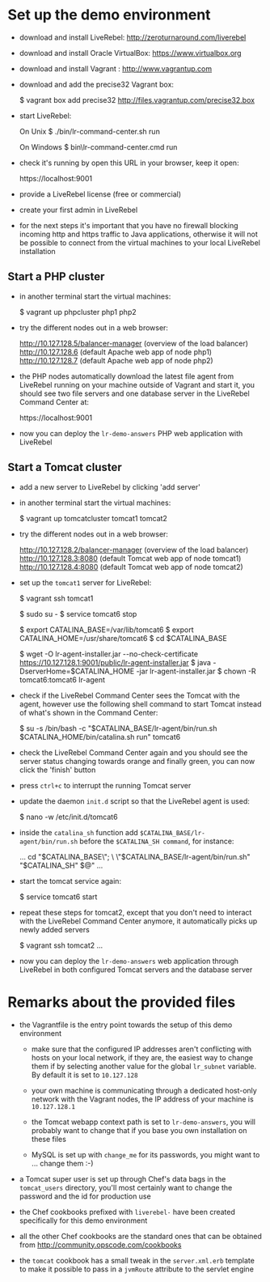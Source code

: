 Set up the demo environment
===========================

* download and install LiveRebel: http://zeroturnaround.com/liverebel
* download and install Oracle VirtualBox: https://www.virtualbox.org
* download and install Vagrant : http://www.vagrantup.com

* download and add the precise32 Vagrant box:

    $ vagrant box add precise32 http://files.vagrantup.com/precise32.box

* start LiveRebel:

    On Unix    $ ./bin/lr-command-center.sh run
    
    On Windows $ bin\lr-command-center.cmd run

* check it's running by open this URL in your browser, keep it open:

    https://localhost:9001

* provide a LiveRebel license (free or commercial)

* create your first admin in LiveRebel

* for the next steps it's important that you have no firewall blocking incoming
  http and https traffic to Java applications, otherwise it will not be
  possible to connect from the virtual machines to your local LiveRebel 
  installation

Start a PHP cluster
-------------------

* in another terminal start the virtual machines:

    $ vagrant up phpcluster php1 php2

* try the different nodes out in a web browser:

    http://10.127.128.5/balancer-manager (overview of the load balancer)
    http://10.127.128.6 (default Apache web app of node php1)
    http://10.127.128.7 (default Apache web app of node php2)

* the PHP nodes automatically download the latest file agent from LiveRebel
  running on your machine outside of Vagrant and start it, you should see two
  file servers and one database server in the LiveRebel Command Center at:

    https://localhost:9001

* now you can deploy the `lr-demo-answers` PHP web application with LiveRebel

Start a Tomcat cluster
----------------------

* add a new server to LiveRebel by clicking 'add server'

* in another terminal start the virtual machines:

    $ vagrant up tomcatcluster tomcat1 tomcat2

* try the different nodes out in a web browser:

    http://10.127.128.2/balancer-manager (overview of the load balancer)
    http://10.127.128.3:8080 (default Tomcat web app of node tomcat1)
    http://10.127.128.4:8080 (default Tomcat web app of node tomcat2)

* set up the `tomcat1` server for LiveRebel:

    $ vagrant ssh tomcat1

    $ sudo su -
    $ service tomcat6 stop

    $ export CATALINA_BASE=/var/lib/tomcat6
    $ export CATALINA_HOME=/usr/share/tomcat6
    $ cd $CATALINA_BASE

    $ wget -O lr-agent-installer.jar --no-check-certificate https://10.127.128.1:9001/public/lr-agent-installer.jar
    $ java -DserverHome=$CATALINA_HOME -jar lr-agent-installer.jar
    $ chown -R tomcat6:tomcat6 lr-agent

* check if the LiveRebel Command Center sees the Tomcat with the agent, however
  use the following shell command to start Tomcat instead of what's shown in
  the Command Center:

    $ su -s /bin/bash -c "$CATALINA_BASE/lr-agent/bin/run.sh $CATALINA_HOME/bin/catalina.sh run" tomcat6

* check the LiveRebel Command Center again and you should see the server status
  changing towards orange and finally green, you can now click the 'finish'
  button

* press `ctrl+c` to interrupt the running Tomcat server

* update the daemon `init.d` script so that the LiveRebel agent is used:

    $ nano -w /etc/init.d/tomcat6

* inside the `catalina_sh` function add `$CATALINA_BASE/lr-agent/bin/run.sh`
  before the `$CATALINA_SH command`, for instance:

    ...
    cd \"$CATALINA_BASE\"; \
    \"$CATALINA_BASE/lr-agent/bin/run.sh\" \
    \"$CATALINA_SH\" $@"
    ...

* start the tomcat service again:

    $ service tomcat6 start

* repeat these steps for tomcat2, except that you don't need to interact with
  the LiveRebel Command Center anymore, it automatically picks up newly added
  servers

    $ vagrant ssh tomcat2
    ...

* now you can deploy the `lr-demo-answers` web application through LiveRebel in both
  configured Tomcat servers and the database server

Remarks about the provided files
================================

* the Vagrantfile is the entry point towards the setup of this demo environment

  - make sure that the configured IP addresses aren't conflicting with hosts on
    your local network, if they are, the easiest way to change them if by
    selecting another value for the global `lr_subnet` variable. By default it
    is set to `10.127.128`

  - your own machine is communicating through a dedicated host-only network with
    the Vagrant nodes, the IP address of your machine is `10.127.128.1`

  - the Tomcat webapp context path is set to `lr-demo-answers`, you will
    probably want to change that if you base you own installation on these files

  - MySQL is set up with `change_me` for its passwords, you might want
    to ... change them :-)

* a Tomcat super user is set up through Chef's data bags in the `tomcat_users`
  directory, you'll most certainly want to change the password and the id for
  production use

* the Chef cookbooks prefixed with `liverebel-` have been created specifically
  for this demo environment

* all the other Chef cookbooks are the standard ones that can be obtained from
  http://community.opscode.com/cookbooks

* the `tomcat` cookbook has a small tweak in the `server.xml.erb` template to
  make it possible to pass in a `jvmRoute` attribute to the servlet engine
